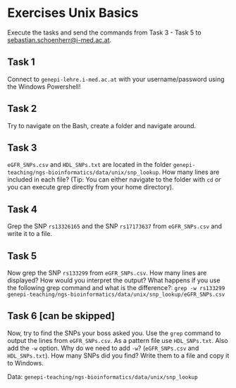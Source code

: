 # Exercises Unix Basics

Execute the tasks and send the commands from Task 3 - Task 5 to sebastian.schoenherr@i-med.ac.at.

## Task 1
Connect to `genepi-lehre.i-med.ac.at` with your username/password using the Windows Powershell!

## Task 2 
Try to navigate on the Bash, create a folder and navigate around. 

## Task 3
`eGFR_SNPs.csv` and `HDL_SNPs.txt` are located in the folder `genepi-teaching/ngs-bioinformatics/data/unix/snp_lookup`. 
How many lines are included in each file? (Tip: You can either navigate to the folder with `cd` or you can execute grep directly from your home directory). 

## Task 4
Grep the SNP `rs13326165` and the SNP `rs17173637` from `eGFR_SNPs.csv` and write it to a file. 

## Task 5
Now grep the SNP `rs133299` from `eGFR_SNPs.csv`. How many lines are displayed? How would you interpret the output? What happens if you use the following grep command and what is the difference?: `grep -w rs133299 genepi-teaching/ngs-bioinformatics/data/unix/snp_lookup/eGFR_SNPs.csv`

## Task 6 [can be skipped]
Now, try to find the SNPs your boss asked you. Use the `grep` command to output the lines from `eGFR_SNPs.csv`. 
As a pattern file use `HDL_SNPs.txt`. Also add the `-w` option. 
Why do we need to add `-w`? (`eGFR_SNPs.csv` and `HDL_SNPs.txt`). How many SNPs did you find? Write them to a file and copy it to Windows.

Data: `genepi-teaching/ngs-bioinformatics/data/unix/snp_lookup`

